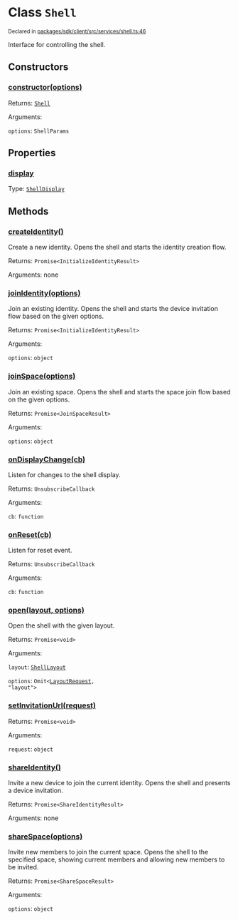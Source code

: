 # Class `Shell`
<sub>Declared in [packages/sdk/client/src/services/shell.ts:46](https://github.com/dxos/dxos/blob/a81c792ef/packages/sdk/client/src/services/shell.ts#L46)</sub>


Interface for controlling the shell.

## Constructors
### [constructor(options)](https://github.com/dxos/dxos/blob/a81c792ef/packages/sdk/client/src/services/shell.ts#L52)




Returns: <code>[Shell](/api/@dxos/client/classes/Shell)</code>

Arguments: 

`options`: <code>ShellParams</code>



## Properties
### [display](https://github.com/dxos/dxos/blob/a81c792ef/packages/sdk/client/src/services/shell.ts#L74)
Type: <code>[ShellDisplay](/api/@dxos/client/enums#ShellDisplay)</code>




## Methods
### [createIdentity()](https://github.com/dxos/dxos/blob/a81c792ef/packages/sdk/client/src/services/shell.ts#L106)


Create a new identity.
Opens the shell and starts the identity creation flow.

Returns: <code>Promise&lt;InitializeIdentityResult&gt;</code>

Arguments: none




### [joinIdentity(options)](https://github.com/dxos/dxos/blob/a81c792ef/packages/sdk/client/src/services/shell.ts#L131)


Join an existing identity.
Opens the shell and starts the device invitation flow based on the given options.

Returns: <code>Promise&lt;InitializeIdentityResult&gt;</code>

Arguments: 

`options`: <code>object</code>


### [joinSpace(options)](https://github.com/dxos/dxos/blob/a81c792ef/packages/sdk/client/src/services/shell.ts#L226)


Join an existing space.
Opens the shell and starts the space join flow based on the given options.

Returns: <code>Promise&lt;JoinSpaceResult&gt;</code>

Arguments: 

`options`: <code>object</code>


### [onDisplayChange(cb)](https://github.com/dxos/dxos/blob/a81c792ef/packages/sdk/client/src/services/shell.ts#L81)


Listen for changes to the shell display.

Returns: <code>UnsubscribeCallback</code>

Arguments: 

`cb`: <code>function</code>


### [onReset(cb)](https://github.com/dxos/dxos/blob/a81c792ef/packages/sdk/client/src/services/shell.ts#L92)


Listen for reset event.

Returns: <code>UnsubscribeCallback</code>

Arguments: 

`cb`: <code>function</code>


### [open(layout, options)](https://github.com/dxos/dxos/blob/a81c792ef/packages/sdk/client/src/services/shell.ts#L70)


Open the shell with the given layout.

Returns: <code>Promise&lt;void&gt;</code>

Arguments: 

`layout`: <code>[ShellLayout](/api/@dxos/client/enums#ShellLayout)</code>

`options`: <code>Omit&lt;[LayoutRequest](/api/@dxos/client/interfaces/LayoutRequest), "layout"&gt;</code>


### [setInvitationUrl(request)](https://github.com/dxos/dxos/blob/a81c792ef/packages/sdk/client/src/services/shell.ts#L59)




Returns: <code>Promise&lt;void&gt;</code>

Arguments: 

`request`: <code>object</code>


### [shareIdentity()](https://github.com/dxos/dxos/blob/a81c792ef/packages/sdk/client/src/services/shell.ts#L154)


Invite a new device to join the current identity.
Opens the shell and presents a device invitation.

Returns: <code>Promise&lt;ShareIdentityResult&gt;</code>

Arguments: none




### [shareSpace(options)](https://github.com/dxos/dxos/blob/a81c792ef/packages/sdk/client/src/services/shell.ts#L184)


Invite new members to join the current space.
Opens the shell to the specified space, showing current members and allowing new members to be invited.

Returns: <code>Promise&lt;ShareSpaceResult&gt;</code>

Arguments: 

`options`: <code>object</code>



